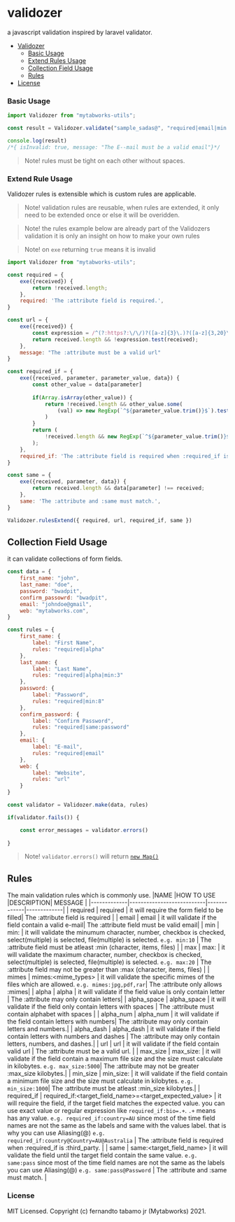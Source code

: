 # validozer
a javascript validation inspired by laravel validator.

- [Validozer](#validator)
    - [Basic Usage](#basic-usage)
    - [Extend Rules Usage](#extend-rule-usage)
    - [Collection Field Usage](#collection-field-usage)
    - [Rules](#rules)
- [License](#license)
  
### Basic Usage
```js
import Validozer from "mytabworks-utils";

const result = Validozer.validate("sample_sadas@", "required|email|min:10|max:20", "E--mail")

console.log(result) 
/*{ isInvalid: true, message: "The E--mail must be a valid email"}*/
```
> Note! rules must be tight on each other without spaces.

### Extend Rule Usage
Validozer rules is extensible which is custom rules are applicable.

> Note! validation rules are reusable, when rules are extended, it only need to be extended once or else it will be overidden.

> Note! the rules example below are already part of the Validozers validation it is only an insight on how to make your own rules

> Note! on `exe` returning `true` means it is invalid

```js
import Validozer from "mytabworks-utils";

const required = {
    exe({received}) {
        return !received.length;
    },
    required: 'The :attribute field is required.',
}

const url = {
    exe({received}) {
        const expression = /^(?:https?:\/\/)?([a-z]{3}\.)?([a-z]{3,20}\.)?[\w]{3,20}\.[a-z]{2,3}(?:\/.*)?$/
        return received.length && !expression.test(received);
    },
    message: "The :attribute must be a valid url"
}

const required_if = {
    exe({received, parameter, parameter_value, data}) {
        const other_value = data[parameter]
        
        if(Array.isArray(other_value)) {
            return !received.length && other_value.some(
                (val) => new RegExp(`^${parameter_value.trim()}$`).test(val)
            )
        }
        return (
            !received.length && new RegExp(`^${parameter_value.trim()}$`).test(other_value)
        );
    },
    required_if: 'The :attribute field is required when :required_if is :value.',
}

const same = {
    exe({received, parameter, data}) { 
        return received.length && data[parameter] !== received;
    },
    same: 'The :attribute and :same must match.',
}

Validozer.rulesExtend({ required, url, required_if, same })
```

## Collection Field Usage
it can validate collections of form fields.

```js
const data = {
    first_name: "john",
    last_name: "doe",
    password: "bwadpit",
    confirm_passowrd: "bwadpit",
    email: "johndoe@gmail",
    web: "mytabworks.com",
}

const rules = {
    first_name: { 
        label: "First Name", 
        rules: "required|alpha" 
    },
    last_name: { 
        label: "Last Name", 
        rules: "required|alpha|min:3" 
    },
    password: { 
        label: "Password", 
        rules: "required|min:8" 
    },
    confirm_password: { 
        label: "Confirm Password", 
        rules: "required|same:password" 
    },
    email: { 
        label: "E-mail", 
        rules: "required|email"
    },
    web: { 
        label: "Website", 
        rules: "url"
    }
}

const validator = Validozer.make(data, rules)

if(validator.fails()) {

    const error_messages = validator.errors()
 
}
```

> Note! `validator.errors()` will return [`new Map()`](https://developer.mozilla.org/en-US/docs/Web/JavaScript/Reference/Global_Objects/Map)

## Rules
The main validation rules which is commonly use.
|NAME           |HOW TO USE                      |DESCRIPTION| MESSAGE |
|-------------|---------------------------|-------------|-------------|
| required    | required                  | it will require the form field to be filled| The :attribute field is required |
| email       | email                     | it will validate if the field contain a valid e-mail| The :attribute field must be valid email|
| min         | min:<number>              | it will validate the minumum character, number, checkbox is checked, select(multiple) is selected, file(multiple) is selected. `e.g. min:10` | The :attribute field must be atleast :min (character, items, files) |
| max         | max:<number>              | it will validate the maximum character, number, checkbox is checked, select(multiple) is selected, file(multiple) is selected. `e.g. max:20` | The :attribute field may not be greater than :max (character, items, files) |
| mimes       | mimes:<mime_types>        | it will validate the specific mimes of the files which are allowed. `e.g. mimes:jpg,pdf,rar`| The :attribute only allows :mimes|
| alpha       | alpha                     | it will validate if the field value is only contain letter | The :attribute may only contain letters|
| alpha_space | alpha_space       | it will validate if the field only contain letters with spaces | The :attribute must contain alphabet with spaces |
| alpha_num   | alpha_num                   | it will validate if the field contain letters with numbers| The :attribute may only contain letters and numbers.|
| alpha_dash  | alpha_dash                  | it will validate if the field contain letters with numbers and dashes | The :attribute may only contain letters, numbers, and dashes.|
| url         | url                         | it will validate if the field contain valid url | The :attribute must be a valid url. |
| max_size    | max_size:<number>           | it will validate if the field contain a maximum file size and the size must calculate in kilobytes. `e.g. max_size:5000`| The :attribute may not be greater :max_size kilobytes.|
| min_size    | min_size:<number>           | it will validate if the field contain a minimum file size and the size must calculate in kilobytes. `e.g. min_size:1000`| The :attribute must be atleast :min_size kilobytes.|
| required_if | required_if:<target_field_name>=<target_expected_value> | it will require the field, if the target field matches the expected value. you can use exact value or regular expression like `required_if:bio=.+`. `.+` means has any value. `e.g. required_if:country=AU` since most of the time field names are not the same as the labels and same with the values label. that is why you can use Aliasing(@) `e.g. required_if:country@Country=AU@Australia`  | The :attribute field is required when :required_if is :third_party. | 
| same        | same:<target_field_name>               | it will validate the field until the target field contain the same value. `e.g. same:pass` since most of the time field names are not the same as the labels you can use Aliasing(@) `e.g. same:pass@Password` | The :attribute and :same must match. |

### License
MIT Licensed. Copyright (c) fernandto tabamo jr (Mytabworks) 2021.